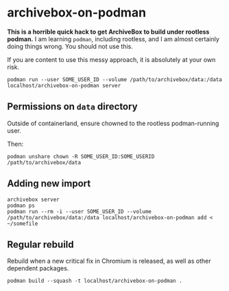 # archivebox-on-podman

**This is a horrible quick hack to get ArchiveBox to build under rootless podman.** I am learning `podman`, including rootless, and I am almost certainly doing things wrong. You should not use this.

If you are content to use this messy approach, it is absolutely at your own risk.

    podman run --user SOME_USER_ID --volume /path/to/archivebox/data:/data localhost/archivebox-on-podman server
    

## Permissions on `data` directory

Outside of containerland, ensure chowned to the rootless podman-running user.

Then:

    podman unshare chown -R SOME_USER_ID:SOME_USERID /path/to/archivebox/data

## Adding new import

    archivebox server
    podman ps
    podman run --rm -i --user SOME_USER_ID --volume /path/to/archivebox/data:/data localhost/archivebox-on-podman add < ~/somefile

## Regular rebuild

Rebuild when a new critical fix in Chromium is released, as well as other dependent packages.

    podman build --squash -t localhost/archivebox-on-podman .
